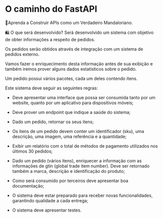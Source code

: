 # O caminho do FastAPI

🚀Aprenda a Construir APIs como um Verdadeiro Mandaloriano.

🛍️ O que será desenvolvido?
Será desenvolvido um sistema com objetivo de obter informações a respeito de pedidos.

Os pedidos serão obtidos através de integração com um sistema de pedidos externo.

Vamos fazer o enriquecimento desta informação antes de sua exibição e também iremos prover alguns dados estatísticos sobre o pedido.

Um pedido possui vários pacotes, cada um deles contendo itens.

Este sistema deve seguir as seguintes regras:

- Deve apresentar uma interface que possa ser consumida tanto por um website, quanto por um aplicativo para dispositivos móveis;

- Deve prover um endpoint que indique a saúde do sistema;

- Dado um pedido, retornar os seus itens;

- Os itens de um pedido devem conter um identificador (sku), uma descrição, uma imagem, uma referência e a quantidade;

- Exibir um relatório com o total de métodos de pagamento utilizados nos últimos 30 pedidos;

- Dado um pedido (vários itens), enriquecer a informação com as informações de gtin (global trade item number). Deve ser retornado também a marca, descrição e identificação do produto;

- Como será consumido por terceiros deve apresentar boa documentação;

- O sistema deve estar preparado para receber novas funcionalidades, garantindo qualidade a cada entrega;

- O sistema deve apresentar testes.
